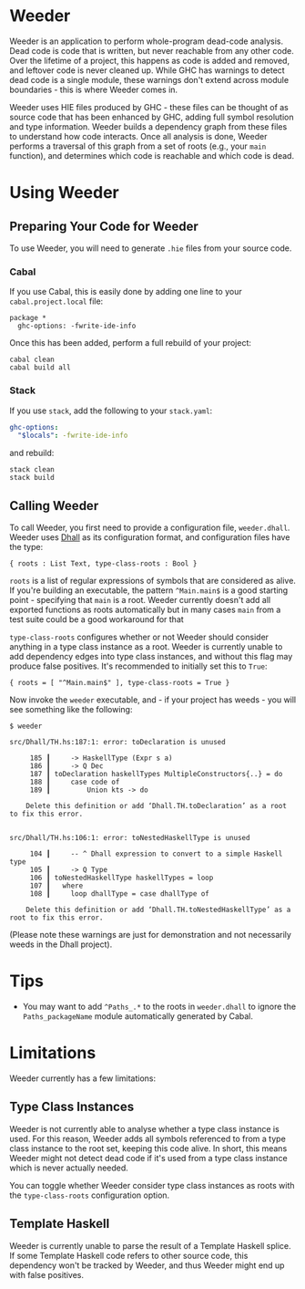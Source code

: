 # Weeder

Weeder is an application to perform whole-program dead-code analysis. Dead code
is code that is written, but never reachable from any other code. Over the
lifetime of a project, this happens as code is added and removed, and leftover
code is never cleaned up. While GHC has warnings to detect dead code is a single
module, these warnings don't extend across module boundaries - this is where
Weeder comes in.

Weeder uses HIE files produced by GHC - these files can be thought of as source
code that has been enhanced by GHC, adding full symbol resolution and type
information. Weeder builds a dependency graph from these files to understand how
code interacts. Once all analysis is done, Weeder performs a traversal of this
graph from a set of roots (e.g., your `main` function), and determines which
code is reachable and which code is dead.

# Using Weeder

## Preparing Your Code for Weeder

To use Weeder, you will need to generate `.hie` files from your source code. 

### Cabal 

If you use Cabal, this is easily done by adding one line to your
`cabal.project.local` file:

``` cabal
package *
  ghc-options: -fwrite-ide-info
```

Once this has been added, perform a full rebuild of your project:

``` shell
cabal clean
cabal build all
```

### Stack

If you use `stack`, add the following to your `stack.yaml`:

``` yaml
ghc-options:
  "$locals": -fwrite-ide-info
```

and rebuild:

``` shell
stack clean
stack build
```

## Calling Weeder

To call Weeder, you first need to provide a configuration file, `weeder.dhall`. Weeder uses
[Dhall](https://dhall-lang.org) as its configuration format, and configuration
files have the type:

``` dhall
{ roots : List Text, type-class-roots : Bool }
```

`roots` is a list of regular expressions of symbols that are considered as
alive. If you're building an executable, the pattern `^Main.main$` is a
good starting point - specifying that `main` is a root. Weeder currently doesn't
add all exported functions as roots automatically but in many cases `main` from a
test suite could be a good workaround for that

`type-class-roots` configures whether or not Weeder should consider anything in
a type class instance as a root. Weeder is currently unable to add dependency
edges into type class instances, and without this flag may produce false
positives. It's recommended to initially set this to `True`:

``` dhall
{ roots = [ "^Main.main$" ], type-class-roots = True }
```

Now invoke the `weeder` executable, and - if your project has weeds - you will
see something like the following:

``` shell
$ weeder

src/Dhall/TH.hs:187:1: error: toDeclaration is unused

     185 ┃     -> HaskellType (Expr s a)
     186 ┃     -> Q Dec
     187 ┃ toDeclaration haskellTypes MultipleConstructors{..} = do
     188 ┃     case code of
     189 ┃         Union kts -> do

    Delete this definition or add ‘Dhall.TH.toDeclaration’ as a root to fix this error.


src/Dhall/TH.hs:106:1: error: toNestedHaskellType is unused

     104 ┃     -- ^ Dhall expression to convert to a simple Haskell type
     105 ┃     -> Q Type
     106 ┃ toNestedHaskellType haskellTypes = loop
     107 ┃   where
     108 ┃     loop dhallType = case dhallType of

    Delete this definition or add ‘Dhall.TH.toNestedHaskellType’ as a root to fix this error.
```

(Please note these warnings are just for demonstration and not necessarily weeds
in the Dhall project).

# Tips

- You may want to add `^Paths_.*` to the roots in `weeder.dhall` to ignore the
  `Paths_packageName` module automatically generated by Cabal.

# Limitations

Weeder currently has a few limitations:

## Type Class Instances

Weeder is not currently able to analyse whether a type class instance is used.
For this reason, Weeder adds all symbols referenced to from a type class
instance to the root set, keeping this code alive. In short, this means Weeder
might not detect dead code if it's used from a type class instance which is
never actually needed.

You can toggle whether Weeder consider type class instances as roots with the
`type-class-roots` configuration option.

## Template Haskell

Weeder is currently unable to parse the result of a Template Haskell splice. If
some Template Haskell code refers to other source code, this dependency won't be
tracked by Weeder, and thus Weeder might end up with false positives.

